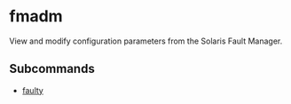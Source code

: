 # fmadm

View and modify configuration parameters from the Solaris Fault Manager.


## Subcommands

- [faulty](./faulty/)
